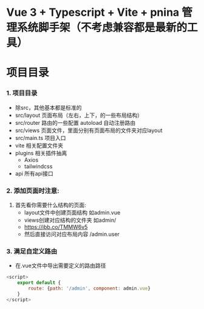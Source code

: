 # Vue 3 + Typescript + Vite + pnina 管理系统脚手架（不考虑兼容都是最新的工具）

# 项目目录
### 1. 项目目录
- 除src，其他基本都是标准的
- src/layout 页面布局（左右，上下，的一些布局结构）
- src/router 路由的一些配置 autoload 自动注册路由
- src/views 页面文件，里面分别有页面布局的文件夹对应layout
- src/main.ts 项目入口
- vite 相关配置文件夹
- plugins 相关插件抽离 
	- Axios
	- tailwindcss
- api 所有api接口

### 2. 添加页面时注意:
1. 首先看你需要什么结构的页面: 
	- layout文件中创建页面结构 如admin.vue
	- views创建对应结构的文件夹 如admin/
	- https://ibb.co/TMMW6v5
	- 然后直接访问对应布局内容 /admin.user

### 3. 满足自定义路由
- 在.vue文件中导出需要定义的路由路径
```javascript
<script>
	export default {
		route: {path: '/admin', component: admin.vue}
	}
</script>
```